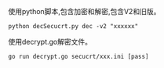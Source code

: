 使用python脚本,包含加密和解密,包含V2和旧版。
```shell
python decSecucrt.py dec -v2 "xxxxxx"
```

使用decrypt.go解密文件。
```shell
go run decrypt.go secucrt/xxx.ini [pass]
```
